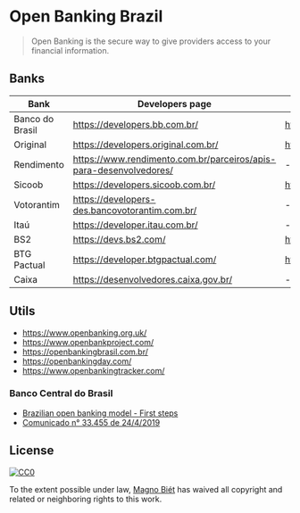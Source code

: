 # Open Banking Brazil

> Open Banking is the secure way to give providers access to your financial information.

## Banks

| Bank            | Developers page                                                    | API reference                                          |
| --------------- | ------------------------------------------------------------------ | ------------------------------------------------------ |
| Banco do Brasil | https://developers.bb.com.br/                                      | https://developers.bb.com.br/docs                      |
| Original        | https://developers.original.com.br/                                | https://developers.original.com.br/docs                |
| Rendimento      | https://www.rendimento.com.br/parceiros/apis-para-desenvolvedores/ | -                                                      |
| Sicoob          | https://developers.sicoob.com.br/                                  | https://developers.sicoob.com.br/#!/documentacao       |
| Votorantim      | https://developers-des.bancovotorantim.com.br/                     | -                                                      |
| Itaú            | https://developer.itau.com.br/                                     | -                                                      |
| BS2             | https://devs.bs2.com/                                              | https://devs.bs2.com/manual/banking/                   |
| BTG Pactual     | https://developer.btgpactual.com/                                  | https://sandbox.developer.btgpactual.com/admin/sandbox | 
| Caixa           | https://desenvolvedores.caixa.gov.br/                              | -                                                      | 

## Utils

- https://www.openbanking.org.uk/
- https://www.openbankproject.com/
- https://openbankingbrasil.com.br/
- https://openbankingday.com/
- https://www.openbankingtracker.com/

### Banco Central do Brasil

- [Brazilian open banking model - First steps](https://www.bcb.gov.br/en/pressdetail/2284/nota)
- [Comunicado n° 33.455 de 24/4/2019 ](https://www.bcb.gov.br/estabilidadefinanceira/exibenormativo?tipo=Comunicado&numero=33455)

## License

[![CC0](http://mirrors.creativecommons.org/presskit/buttons/88x31/svg/cc-zero.svg)](https://creativecommons.org/publicdomain/zero/1.0/)

To the extent possible under law, [Magno Biét](https://github.com/magnobiet) has waived all copyright and related or neighboring rights to this work.
